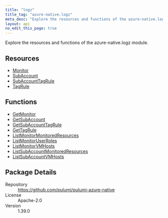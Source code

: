 ```yaml
---
title: "logz"
title_tag: "azure-native.logz"
meta_desc: "Explore the resources and functions of the azure-native.logz module."
layout: api
no_edit_this_page: true
---
```


<!-- WARNING: this file was generated by Pulumi Docs Generator. -->
<!-- Do not edit by hand unless you're certain you know what you are doing! -->

Explore the resources and functions of the azure-native.logz module.

<h2 id="resources">Resources</h2>
<ul class="api">
    <li><a href="monitor" title="Monitor"><span class="api-symbol api-symbol--resource"></span>Monitor</a></li>
    <li><a href="subaccount" title="SubAccount"><span class="api-symbol api-symbol--resource"></span>SubAccount</a></li>
    <li><a href="subaccounttagrule" title="SubAccountTagRule"><span class="api-symbol api-symbol--resource"></span>SubAccountTagRule</a></li>
    <li><a href="tagrule" title="TagRule"><span class="api-symbol api-symbol--resource"></span>TagRule</a></li>
</ul>

<h2 id="functions">Functions</h2>
<ul class="api">
    <li><a href="getmonitor" title="GetMonitor"><span class="api-symbol api-symbol--function"></span>GetMonitor</a></li>
    <li><a href="getsubaccount" title="GetSubAccount"><span class="api-symbol api-symbol--function"></span>GetSubAccount</a></li>
    <li><a href="getsubaccounttagrule" title="GetSubAccountTagRule"><span class="api-symbol api-symbol--function"></span>GetSubAccountTagRule</a></li>
    <li><a href="gettagrule" title="GetTagRule"><span class="api-symbol api-symbol--function"></span>GetTagRule</a></li>
    <li><a href="listmonitormonitoredresources" title="ListMonitorMonitoredResources"><span class="api-symbol api-symbol--function"></span>ListMonitorMonitoredResources</a></li>
    <li><a href="listmonitoruserroles" title="ListMonitorUserRoles"><span class="api-symbol api-symbol--function"></span>ListMonitorUserRoles</a></li>
    <li><a href="listmonitorvmhosts" title="ListMonitorVMHosts"><span class="api-symbol api-symbol--function"></span>ListMonitorVMHosts</a></li>
    <li><a href="listsubaccountmonitoredresources" title="ListSubAccountMonitoredResources"><span class="api-symbol api-symbol--function"></span>ListSubAccountMonitoredResources</a></li>
    <li><a href="listsubaccountvmhosts" title="ListSubAccountVMHosts"><span class="api-symbol api-symbol--function"></span>ListSubAccountVMHosts</a></li>
</ul>

<h2 id="package-details">Package Details</h2>
<dl class="package-details">
	<dt>Repository</dt>
	<dd><a href="https://github.com/pulumi/pulumi-azure-native">https://github.com/pulumi/pulumi-azure-native</a></dd>
	<dt>License</dt>
	<dd>Apache-2.0</dd>
	<dt>Version</dt>
	<dd>1.39.0</dd>
</dl>

